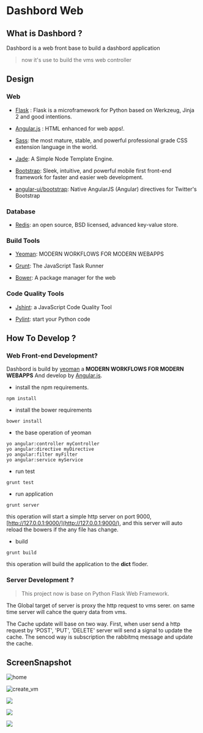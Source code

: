 Dashbord Web
============

## What is Dashbord ?

Dashbord is a web front base to build a dashbord application

>now it's use to build the vms web controller

## Design

### Web

* [Flask](http://flask.pocoo.org/) : Flask is a microframework for Python based on Werkzeug, Jinja 2 and good intentions.

* [Angular.js](http://angularjs.org/) : HTML enhanced for web apps!.

* [Sass](http://sass-lang.com/): the most mature, stable, and powerful professional grade CSS extension language in the world.

* [Jade](http://jade-lang.com/): A Simple Node Template Engine.

* [Bootstrap](http://getbootstrap.com/):  Sleek, intuitive, and powerful mobile first front-end framework for faster and easier web development.

* [angular-ui/bootstrap](http://angular-ui.github.io/bootstrap//‎): Native AngularJS (Angular) directives for Twitter's Bootstrap

### Database

* [Redis](http://redis.io/): an open source, BSD licensed, advanced key-value store.

### Build Tools

* [Yeoman](http://yeoman.io/): MODERN WORKFLOWS FOR MODERN WEBAPPS

* [Grunt](http://gruntjs.com/): The JavaScript Task Runner

* [Bower](http://bower.io/): A package manager for the web


### Code Quality Tools

* [Jshint](http://www.jshint.com/): a JavaScript Code Quality Tool

* [Pylint](http://www.pylint.org/): start your Python code


## How To Develop ?

### Web Front-end Development?

Dashbord is build by [yeoman](http://yeoman.io/index.html) a **MODERN WORKFLOWS FOR MODERN WEBAPPS** And develop by [Angular.js](http://angularjs.org/).

* install the npm requirements.

```
npm install
``` 

* install the bower requirements

```
bower install
```

* the base operation of yeoman

```
yo angular:controller myController
yo angular:directive myDirective
yo angular:filter myFilter
yo angular:service myService
```

* run test

```
grunt test
```

* run application

```
grunt server
```

this operation will start a simple http server on port 9000, [http://127.0.0.1:9000/](http://127.0.0.1:9000/), and this server will auto reload the bowers if the any file has change.

* build

```
grunt build
```

this operation will build the application to the **dict** floder.


### Server Development ?

> This project now is base on Python Flask Web Framework.

The Global target of server is proxy the http request to vms serer. on same time server will cahce the query data from vms.

The Cache update will base on two way. First, when user send a http request by 'POST', 'PUT', 'DELETE' server will send a signal to update the cache.
The sencod way is subscription the rabbitmq message and update the cache.


## ScreenSnapshot

![home](http://125.70.0.76:8054/zheng/dashbord/raw/feature/flask/app/images/2014-01-12-1.41.09.png)

![create_vm](http://125.70.0.76:8054/zheng/dashbord/raw/feature/flask/app/images/2014-01-12-1.41.41.png)

![](http://125.70.0.76:8054/zheng/dashbord/raw/feature/flask/app/images/2014-01-12-1.41.55.png)

![](http://125.70.0.76:8054/zheng/dashbord/raw/feature/flask/app/images/2014-01-12-1.42.12.png)

![](http://125.70.0.76:8054/zheng/dashbord/raw/feature/flask/app/images/2014-01-12-1.42.33.png)
